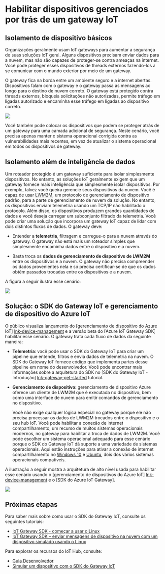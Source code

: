 <properties
 pageTitle="Habilitar dispositivos gerenciados por trás de um gateway IoT | Microsoft Azure"
 description="Tópico de orientação usando um IoT Gateway criado usando o SDK do Gateway IoT juntamente com dispositivos gerenciados pelo IoT Hub."
 services="iot-hub"
 documentationCenter=""
 authors="chipalost"
 manager="timlt"
 editor=""/>

<tags
 ms.service="iot-hub"
 ms.devlang="na"
 ms.topic="article"
 ms.tgt_pltfrm="na"
 ms.workload="na"
 ms.date="04/29/2016"
 ms.author="cstreet"/>
 
# <a name="enable-managed-devices-behind-an-iot-gateway"></a>Habilitar dispositivos gerenciados por trás de um gateway IoT

## <a name="basic-device-isolation"></a>Isolamento de dispositivo básicos

Organizações geralmente usam IoT gateways para aumentar a segurança de suas soluções IoT geral. Alguns dispositivos precisam enviar dados para a nuvem, mas não são capazes de proteger-se contra ameaças na internet. Você pode proteger esses dispositivos de threads externos fazendo-los a se comunicar com o mundo exterior por meio de um gateway.

O gateway fica na borda entre um ambiente seguro e a internet abertas. Dispositivos falam com o gateway e o gateway passa as mensagens ao longo para o destino de nuvem correto. O gateway está protegido contra threads externos, bloqueia solicitações não autorizadas, permite tráfego em ligadas autorizado e encaminha esse tráfego em ligadas ao dispositivo correto.

![][1]

Você também pode colocar os dispositivos que podem se proteger atrás de um gateway para uma camada adicional de segurança. Neste cenário, você precisa apenas manter o sistema operacional corrigida contra as vulnerabilidades mais recentes, em vez de atualizar o sistema operacional em todos os dispositivos de gateway.

## <a name="isolation-plus-intelligence"></a>Isolamento além de inteligência de dados

Um roteador protegido é um gateway suficiente para isolar simplesmente dispositivos. No entanto, as soluções IoT geralmente exigem que um gateway fornece mais inteligência que simplesmente isolar dispositivos. Por exemplo, talvez você queira gerencie seus dispositivos da nuvem. Você é capaz de usar [LWM2M](https://github.com/OpenMobileAlliance/OMA_LwM2M_for_Developers/wiki), um protocolo de gerenciamento de dispositivo padrão, para a parte de gerenciamento de nuvem da solução. No entanto, os dispositivos enviam telemetria usando um TCP/IP não habilitado o protocolo. Além disso, os dispositivos produzem grandes quantidades de dados e você deseja carregar um subconjunto filtrado da telemetria. Você pode criar uma solução que incorpora um gateway IoT capaz de lidar com dois distintos fluxos de dados. O gateway deve:

-   Entender a **telemetria**, filtragem e carregue-o para a nuvem através do gateway. O gateway não está mais um roteador simples que simplesmente encaminha dados entre o dispositivo e a nuvem.

-   Basta troca os **dados de gerenciamento de dispositivo de LWM2M** entre os dispositivos e a nuvem. O gateway não precisa compreender os dados provenientes nela e só precisa certificar-se de que os dados obtém passados trocadas entre os dispositivos e a nuvem.

A figura a seguir ilustra esse cenário:

![][2]

## <a name="the-solution-azure-iot-device-management-and-the-iot-gateway-sdk"></a>Solução: o SDK do Gateway IoT e gerenciamento de dispositivo do Azure IoT 

O público visualiza lançamento do [gerenciamento de dispositivo do Azure IoT] [ lnk-device-management] e a versão beta do [Azure IoT Gateway SDK] habilitar esse cenário. O gateway trata cada fluxo de dados da seguinte maneira:

-   **Telemetria**: você pode usar o SDK do Gateway IoT para criar um pipeline que entende, filtros e envia dados de telemetria na nuvem. O SDK do Gateway IoT fornece código que implementa partes desse pipeline em nome do desenvolvedor. Você pode encontrar mais informações sobre a arquitetura do SDK no [SDK do Gateway IoT - Introdução] [ lnk-gateway-get-started] tutorial.

-   **Gerenciamento de dispositivo**: gerenciamento de dispositivo Azure oferece um cliente de LWM2M que é executada no dispositivo, bem como uma interface de nuvem para emitir comandos de gerenciamento no dispositivo.
    
    Você não exige qualquer lógica especial no gateway porque ele não precisa processar os dados de LWM2M trocados entre o dispositivo e o seu hub IoT. Você pode habilitar a conexão de internet compartilhamento, um recurso de muitos sistemas operacionais modernos, no gateway para habilitar a troca de dados de LWM2M. Você pode escolher um sistema operacional adequado para esse cenário porque o SDK do Gateway IoT dá suporte a uma variedade de sistemas operacionais. Aqui estão instruções para ativar a conexão de internet compartilhamento no [Windows 10] e [Ubuntu], dois dos vários sistemas operacionais compatíveis.

A ilustração a seguir mostra a arquitetura de alto nível usada para habilitar esse cenário usando o [gerenciamento de dispositivos do Azure IoT] [ lnk-device-management] e o [SDK do Azure IoT Gateway].

![][3]

## <a name="next-steps"></a>Próximas etapas

Para saber mais sobre como usar o SDK do Gateway IoT, consulte os seguintes tutoriais:

- [IoT Gateway SDK - começar a usar o Linux][lnk-gateway-get-started]
- [IoT Gateway SDK – enviar mensagens de dispositivo na nuvem com um dispositivo simulado usando o Linux][lnk-gateway-simulated]

Para explorar os recursos do IoT Hub, consulte:

- [Guia Desenvolvedor][lnk-devguide]
- [Simular um dispositivo com o SDK do Gateway IoT][lnk-gateway-simulated]

<!-- Images and links -->
[1]: media/iot-hub-gateway-device-management/overview.png
[2]: media/iot-hub-gateway-device-management/manage.png
[Gateway do Azure IoT SDK]: https://github.com/Azure/azure-iot-gateway-sdk/
[Windows 10]: http://windows.microsoft.com/en-us/windows/using-internet-connection-sharing#1TC=windows-7
[Ubuntu]: https://help.ubuntu.com/community/Internet/ConnectionSharing
[3]: media/iot-hub-gateway-device-management/manage_2.png
[lnk-gateway-get-started]: iot-hub-linux-gateway-sdk-get-started.md
[lnk-gateway-simulated]: iot-hub-linux-gateway-sdk-simulated-device.md
[lnk-device-management]: iot-hub-device-management-overview.md

[lnk-devguide]: iot-hub-devguide.md